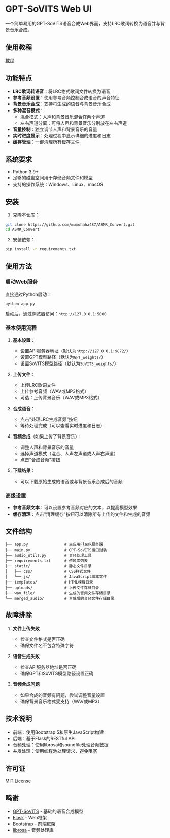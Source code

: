 # GPT-SoVITS Web UI

一个简单易用的GPT-SoVITS语音合成Web界面，支持LRC歌词转换为语音并与背景音乐合成。

## 使用教程
[教程](https://www.bilibili.com/video/BV1e1RqYuEb)

## 功能特点

- **LRC歌词转语音**：将LRC格式歌词文件转换为语音
- **参考音频设置**：使用参考音频控制合成语音的声音特征
- **背景音乐合成**：支持将生成的语音与背景音乐合成
- **多种混音模式**：
  - 混合模式：人声和背景音乐混合在两个声道
  - 左右声道分离：可将人声和背景音乐分别放在左右声道
- **音量控制**：独立调节人声和背景音乐的音量
- **实时进度显示**：处理过程中显示详细的进度和日志
- **缓存管理**：一键清理所有缓存文件

## 系统要求

- Python 3.9+
- 足够的磁盘空间用于存储音频文件和模型
- 支持的操作系统：Windows、Linux、macOS

## 安装

1. 克隆本仓库：

```bash
git clone https://github.com/mumuhaha487/ASMR_Convert.git
cd ASMR_Convert
```

2. 安装依赖：

```bash
pip install -r requirements.txt
```


## 使用方法

### 启动Web服务




直接通过Python启动：
```
python app.py
```

启动后，通过浏览器访问：`http://127.0.0.1:5000`

### 基本使用流程

1. **基本设置**：
   - 设置API服务器地址（默认为`http://127.0.0.1:9872/`）
   - 设置GPT模型路径（默认为`GPT_weights/`）
   - 设置SoVITS模型路径（默认为`SoVITS_weights/`）

2. **上传文件**：
   - 上传LRC歌词文件
   - 上传参考音频（WAV或MP3格式）
   - 可选：上传背景音乐（WAV或MP3格式）

3. **合成语音**：
   - 点击"处理LRC生成音频"按钮
   - 等待处理完成（可以查看实时进度和日志）

4. **音频合成**（如果上传了背景音乐）：
   - 调整人声和背景音乐的音量
   - 选择声道模式（混合、人声左声道或人声右声道）
   - 点击"合成音频"按钮

5. **下载结果**：
   - 可以下载原始生成的语音或与背景音乐合成后的音频

### 高级设置

- **参考音频文本**：可以设置参考音频对应的文本，以提高模型效果
- **缓存清理**：点击"清理缓存"按钮可以清除所有上传的文件和生成的音频

## 文件结构

```
├── app.py                # 主应用Flask服务器
├── main.py               # GPT-SoVITS接口封装
├── audio_utils.py        # 音频处理工具
├── requirements.txt      # 依赖库列表
├── static/               # 静态文件目录
│   ├── css/              # CSS样式文件
│   └── js/               # JavaScript脚本文件
├── templates/            # HTML模板目录
├── uploads/              # 上传文件存储目录
├── wav_file/             # 生成的音频文件存储目录
└── merged_audio/         # 合成后的音频文件存储目录
```

## 故障排除

1. **文件上传失败**
   - 检查文件格式是否正确
   - 确保文件名不包含特殊字符

2. **语音生成失败**
   - 检查API服务器地址是否正确
   - 确保GPT和SoVITS模型路径设置正确

3. **音频合成问题**
   - 如果合成的音频有问题，尝试调整音量设置
   - 确保背景音乐格式受支持（WAV或MP3）

## 技术说明

- 前端：使用Bootstrap 5和原生JavaScript构建
- 后端：基于Flask的RESTful API
- 音频处理：使用librosa和soundfile处理音频数据
- 并发处理：使用线程池处理请求，避免阻塞

## 许可证

[MIT License](LICENSE)

## 鸣谢

- [GPT-SoVITS](https://github.com/RVC-Boss/GPT-SoVITS) - 基础的语音合成模型
- [Flask](https://flask.palletsprojects.com/) - Web框架
- [Bootstrap](https://getbootstrap.com/) - 前端框架
- [librosa](https://librosa.org/) - 音频处理库 

